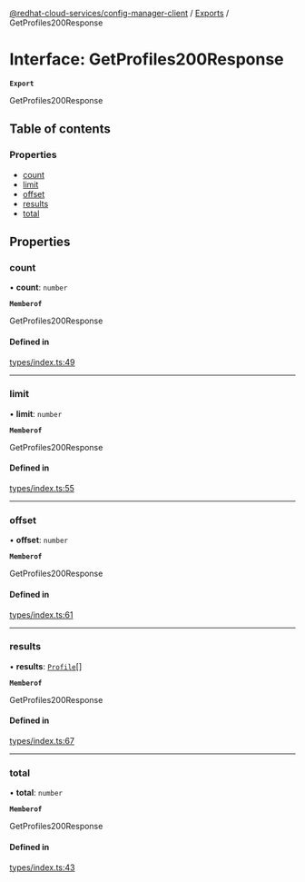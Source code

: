 [@redhat-cloud-services/config-manager-client](../README.md) / [Exports](../modules.md) / GetProfiles200Response

# Interface: GetProfiles200Response

**`Export`**

GetProfiles200Response

## Table of contents

### Properties

- [count](GetProfiles200Response.md#count)
- [limit](GetProfiles200Response.md#limit)
- [offset](GetProfiles200Response.md#offset)
- [results](GetProfiles200Response.md#results)
- [total](GetProfiles200Response.md#total)

## Properties

### count

• **count**: `number`

**`Memberof`**

GetProfiles200Response

#### Defined in

[types/index.ts:49](https://github.com/RedHatInsights/javascript-clients/blob/main/packages/config-manager/types/index.ts#L49)

___

### limit

• **limit**: `number`

**`Memberof`**

GetProfiles200Response

#### Defined in

[types/index.ts:55](https://github.com/RedHatInsights/javascript-clients/blob/main/packages/config-manager/types/index.ts#L55)

___

### offset

• **offset**: `number`

**`Memberof`**

GetProfiles200Response

#### Defined in

[types/index.ts:61](https://github.com/RedHatInsights/javascript-clients/blob/main/packages/config-manager/types/index.ts#L61)

___

### results

• **results**: [`Profile`](Profile.md)[]

**`Memberof`**

GetProfiles200Response

#### Defined in

[types/index.ts:67](https://github.com/RedHatInsights/javascript-clients/blob/main/packages/config-manager/types/index.ts#L67)

___

### total

• **total**: `number`

**`Memberof`**

GetProfiles200Response

#### Defined in

[types/index.ts:43](https://github.com/RedHatInsights/javascript-clients/blob/main/packages/config-manager/types/index.ts#L43)
